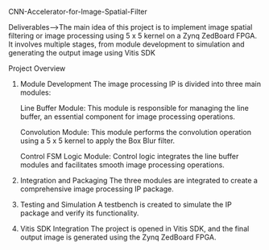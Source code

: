CNN-Accelerator-for-Image-Spatial-Filter

Deliverables-->The main idea of this project is to implement image spatial filtering or image processing using 5 x 5 kernel on a Zynq ZedBoard FPGA.
It involves multiple stages, from module development to simulation and generating the output image using Vitis SDK

Project Overview
1. Module Development
The image processing IP is divided into three main modules:

     Line Buffer Module: This module is responsible for managing the line buffer, an essential component for image processing operations.

     Convolution Module: This module performs the convolution operation using a 5 x 5 kernel to apply the Box Blur filter.

     Control FSM Logic Module: Control logic integrates the line buffer modules and facilitates smooth image processing operations.

2. Integration and Packaging
The three modules are integrated to create a comprehensive image processing IP package.

3. Testing and Simulation
A testbench is created to simulate the IP package and verify its functionality.

4. Vitis SDK Integration
The project is opened in Vitis SDK, and the final output image is generated using the Zynq ZedBoard FPGA.
